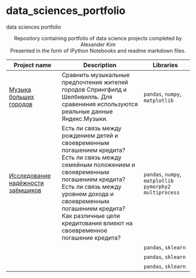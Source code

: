 # data_sciences_portfolio
data sciences portfolio


<p align=center>
Repository containing portfolio of data science projects completed by Alexander Kim <br>
Presented in the form of iPython Notebooks and readme markdown files. <br>


| Project name                 | Description                                    | Libraries      |
|------------------------------|------------------------------------------------|----------------|
| [Музыка больших городов](https://github.com/alexkim-viakarp/data_sciences_portfolio/blob/main/01_Basic_Python_yandex-music/01_Basic_Python_yandex-music_v1.ipynb)   | Сравнить музыкальные предпочтения жителей городов Спрингфилд и Шелбивилль. Для сравениния используются реальные данные Яндекс.Музыки.  | `pandas`, `numpy`, `matplotlib` |
| [Исследование надёжности заёмщиков](https://github.com/alexkim-viakarp/data_sciences_portfolio/blob/main/02_Data_Preprocessing_credit-score-analysis/02_Data_Preprocessing_credit-score-analysis_v1.ipynb) | Есть ли связь между рождением детей и своевременным погашением кредита?<br> Есть ли связь между семейным положением и своевременным погашением кредита?<br> Есть ли связь между уровнем дохода и своевременным погашением кредита?<br> Как различные цели кредитования влияют на своевременное погашение кредита?<br> | `pandas`, `numpy`, `matplotlib` `pymorphy2` `multiprocess`| 
|              |                                                | `pandas`, `sklearn`|
|              |                                                | `pandas`, `sklearn`|
|              |                                                | `pandas`, `sklearn`|
